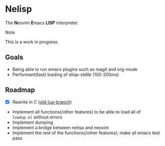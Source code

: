 # Nelisp
The **N**eovim **E**macs **LISP** interpreter.

> [!NOTE]
> This is a work in progress.

## Goals
+ Being able to run emacs plugins such as magit and org-mode
+ Performant(fast) loading of elisp-stdlib (100-200ms)

## Roadmap
+ [x] Rewrite in C ([old-lua-branch](https://github.com/altermo/nelisp/tree/lua))
+ Implement all functions(/other features) to be able to load all of `loadup.el` without errors
+ Implement dumping
+ Implement a bridge between nelisp and neovim
+ Implement the rest of the functions(/other features); make all emacs test pass
